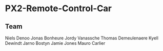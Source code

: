 # PX2-Remote-Control-Car

## Team

Niels Denoo
Jonas Bonheure
Jordy Vanassche
Thomas Demeulenaere
Kyell Dewindt
Jarno Bostyn
Jamie Jones
Mauro Carlier